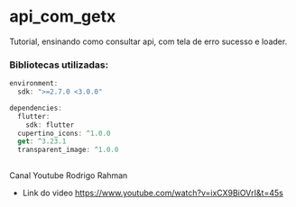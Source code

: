 # api_com_getx

Tutorial, ensinando como consultar api, com tela de erro sucesso e loader.

### Bibliotecas utilizadas:
``` dart
environment:
  sdk: ">=2.7.0 <3.0.0"

dependencies:
  flutter:
    sdk: flutter
  cupertino_icons: ^1.0.0
  get: ^3.23.1
  transparent_image: ^1.0.0
  
``` 
Canal Youtube Rodrigo Rahman
- Link do video https://www.youtube.com/watch?v=ixCX9BiOVrI&t=45s